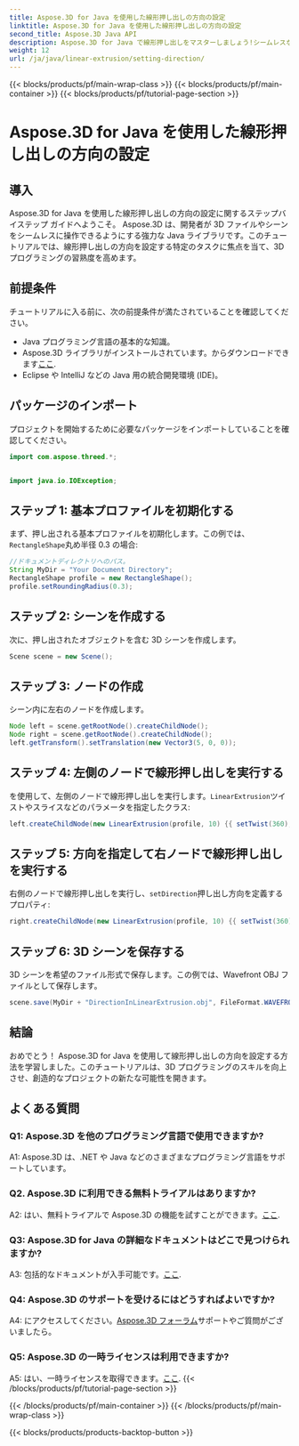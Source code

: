 ```yaml
---
title: Aspose.3D for Java を使用した線形押し出しの方向の設定
linktitle: Aspose.3D for Java を使用した線形押し出しの方向の設定
second_title: Aspose.3D Java API
description: Aspose.3D for Java で線形押し出しをマスターしましょう!シームレスな 3D プログラミングについてはガイドに従ってください。今すぐダウンロードして、魅力的な体験をお楽しみください。
weight: 12
url: /ja/java/linear-extrusion/setting-direction/
---
```


{{< blocks/products/pf/main-wrap-class >}}
{{< blocks/products/pf/main-container >}}
{{< blocks/products/pf/tutorial-page-section >}}

# Aspose.3D for Java を使用した線形押し出しの方向の設定

## 導入

Aspose.3D for Java を使用した線形押し出しの方向の設定に関するステップバイステップ ガイドへようこそ。 Aspose.3D は、開発者が 3D ファイルやシーンをシームレスに操作できるようにする強力な Java ライブラリです。このチュートリアルでは、線形押し出しの方向を設定する特定のタスクに焦点を当て、3D プログラミングの習熟度を高めます。

## 前提条件

チュートリアルに入る前に、次の前提条件が満たされていることを確認してください。

- Java プログラミング言語の基本的な知識。
-  Aspose.3D ライブラリがインストールされています。からダウンロードできます[ここ](https://releases.aspose.com/3d/java/).
- Eclipse や IntelliJ などの Java 用の統合開発環境 (IDE)。

## パッケージのインポート

プロジェクトを開始するために必要なパッケージをインポートしていることを確認してください。

```java
import com.aspose.threed.*;


import java.io.IOException;
```

## ステップ 1: 基本プロファイルを初期化する

まず、押し出される基本プロファイルを初期化します。この例では、`RectangleShape`丸め半径 0.3 の場合:

```java
//ドキュメントディレクトリへのパス。
String MyDir = "Your Document Directory";
RectangleShape profile = new RectangleShape();
profile.setRoundingRadius(0.3);
```

## ステップ 2: シーンを作成する

次に、押し出されたオブジェクトを含む 3D シーンを作成します。

```java
Scene scene = new Scene();
```

## ステップ 3: ノードの作成

シーン内に左右のノードを作成します。

```java
Node left = scene.getRootNode().createChildNode();
Node right = scene.getRootNode().createChildNode();
left.getTransform().setTranslation(new Vector3(5, 0, 0));
```

## ステップ 4: 左側のノードで線形押し出しを実行する

を使用して、左側のノードで線形押し出しを実行します。`LinearExtrusion`ツイストやスライスなどのパラメータを指定したクラス:

```java
left.createChildNode(new LinearExtrusion(profile, 10) {{ setTwist(360); setSlices(100); }});
```

## ステップ 5: 方向を指定して右ノードで線形押し出しを実行する

右側のノードで線形押し出しを実行し、`setDirection`押し出し方向を定義するプロパティ:

```java
right.createChildNode(new LinearExtrusion(profile, 10) {{ setTwist(360); setSlices(100); setDirection(new Vector3(0.3, 0.2, 1));}});
```

## ステップ 6: 3D シーンを保存する

3D シーンを希望のファイル形式で保存します。この例では、Wavefront OBJ ファイルとして保存します。

```java
scene.save(MyDir + "DirectionInLinearExtrusion.obj", FileFormat.WAVEFRONTOBJ);
```

## 結論

おめでとう！ Aspose.3D for Java を使用して線形押し出しの方向を設定する方法を学習しました。このチュートリアルは、3D プログラミングのスキルを向上させ、創造的なプロジェクトの新たな可能性を開きます。

## よくある質問

### Q1: Aspose.3D を他のプログラミング言語で使用できますか?

A1: Aspose.3D は、.NET や Java などのさまざまなプログラミング言語をサポートしています。

### Q2. Aspose.3D に利用できる無料トライアルはありますか?

 A2: はい、無料トライアルで Aspose.3D の機能を試すことができます。[ここ](https://releases.aspose.com/).

### Q3: Aspose.3D for Java の詳細なドキュメントはどこで見つけられますか?

 A3: 包括的なドキュメントが入手可能です。[ここ](https://reference.aspose.com/3d/java/).

### Q4: Aspose.3D のサポートを受けるにはどうすればよいですか?

 A4: にアクセスしてください。[Aspose.3D フォーラム](https://forum.aspose.com/c/3d/18)サポートやご質問がございましたら。

### Q5: Aspose.3D の一時ライセンスは利用できますか?

 A5: はい、一時ライセンスを取得できます。[ここ](https://purchase.aspose.com/temporary-license/).
{{< /blocks/products/pf/tutorial-page-section >}}

{{< /blocks/products/pf/main-container >}}
{{< /blocks/products/pf/main-wrap-class >}}

{{< blocks/products/products-backtop-button >}}
